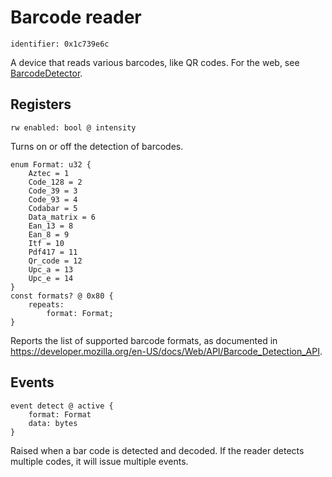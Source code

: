 # Barcode reader

    identifier: 0x1c739e6c

A device that reads various barcodes, like QR codes. For the web, see [BarcodeDetector](https://developer.mozilla.org/en-US/docs/Web/API/BarcodeDetector).

## Registers

    rw enabled: bool @ intensity
    
Turns on or off the detection of barcodes.

    enum Format: u32 {
        Aztec = 1
        Code_128 = 2
        Code_39 = 3
        Code_93 = 4
        Codabar = 5
        Data_matrix = 6
        Ean_13 = 8
        Ean_8 = 9
        Itf = 10
        Pdf417 = 11
        Qr_code = 12
        Upc_a = 13
        Upc_e = 14
    }
    const formats? @ 0x80 {
        repeats:
            format: Format;  
    }
    
Reports the list of supported barcode formats, as documented in https://developer.mozilla.org/en-US/docs/Web/API/Barcode_Detection_API.

## Events

    event detect @ active {
        format: Format
        data: bytes 
    }
    
Raised when a bar code is detected and decoded. If the reader detects multiple codes, it will issue multiple events.
  
